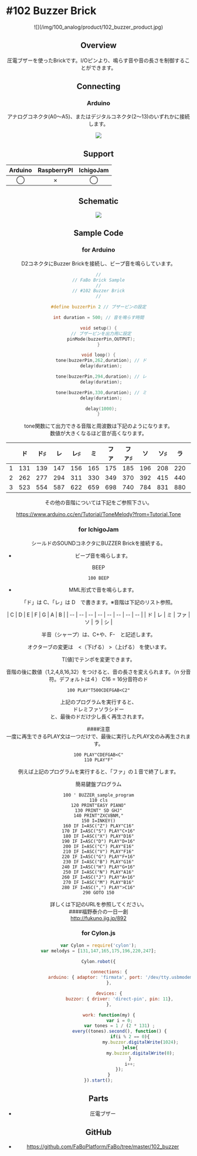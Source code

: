# #102 Buzzer Brick

<center>![](/img/100_analog/product/102_buzzer_product.jpg)
<!--COLORME-->

## Overview
圧電ブザーを使ったBrickです。I/Oピンより、鳴らす音や音の長さを制御することができます。

## Connecting
### Arduino
アナログコネクタ(A0〜A5)、またはデジタルコネクタ(2〜13)のいずれかに接続します。

![](/img/100_analog/connect/102_buzzer_connect.jpg)

## Support
|Arduino|RaspberryPI|IchigoJam|
|:--:|:--:|:--:|
|◯|×|◯|

## Schematic
![](/img/100_analog/schematic/102_buzzer.png)

## Sample Code
### for Arduino
D2コネクタにBuzzer Brickを接続し、ビープ音を鳴らしています。
```c
//
// FaBo Brick Sample
//
// #102 Buzzer Brick
//

#define buzzerPin 2 // ブザーピンの設定

int duration = 500; // 音を鳴らす時間

void setup() {
  // ブザーピンを出力用に設定
  pinMode(buzzerPin,OUTPUT);
}

void loop() {
  tone(buzzerPin,262,duration); // ド
  delay(duration);

  tone(buzzerPin,294,duration); // レ
  delay(duration);

  tone(buzzerPin,330,duration); // ミ
  delay(duration);

  delay(1000);
}
```
tone関数にて出力できる音階と周波数は下記のようになります。
<br>
数値が大きくなるほど音が高くなります。

| | ド | ド♯ | レ | レ♯ | ミ | ファ | ファ♯ | ソ | ソ♯ | ラ | ラ♯ | シ |
|  -- | -- |-- | -- | -- | -- | -- | -- | -- | -- | -- | -- | -- |
|  1 | 131 | 139 | 147 | 156 | 165 | 175 | 185 | 196 | 208 | 220 | 233 | 247 |
| 2 | 262 | 277 | 294 | 311 | 330 | 349 | 370 | 392 | 415 | 440 | 466 | 494 |
 | 3 | 523 | 554 | 587 | 622 | 659 | 698 | 740 | 784 | 831 | 880 | 932 | 988 |

その他の音階については下記をご参照下さい。

https://www.arduino.cc/en/Tutorial/ToneMelody?from=Tutorial.Tone

### for IchigoJam
シールドのSOUNDコネクタにBUZZER Brickを接続する。
- ビープ音を鳴らします。

BEEP
```
100 BEEP
```


- MML形式で音を鳴らします。

「ド」は C、「レ」は D　で書きます。※音階は下記のリスト参照。

| C | D | E | F | G | A | B |
| -- | -- | -- | -- | -- | -- | -- | -- |
| ド | レ | ミ | ファ | ソ | ラ | シ |

半音（シャープ）は、C+や、F-　と記述します。<br>

オクターブの変更は　<（下げる）  >（上げる） を使います。

T[値]でテンポを変更できます。

音階の後に数値（1,2,4,8,16,32）をつけると、音の長さを変えられます。（n 分音符。デフォルトは４）
C16 = 16分音符のド

```
100 PLAY"T500CDEFGAB<C2"
```
上記のプログラムを実行すると、<BR>
ドレミファソラシドー<br>
と、最後のドだけ少し長く再生されます。

####注意<br>
一度に再生できるPLAY文は一つだけで、最後に実行したPLAY文のみ再生されます。<br>
```
100 PLAY"CDEFGAB<C"
110 PLAY"F"
```
例えば上記のプログラムを実行すると、「ファ」の１音で終了します。

簡易鍵盤プログラム
```
100 ' BUZZER_sample_program
110 cls
120 PRINT"EASY PIANO"
130 PRINT" SD GHJ"
140 PRINT"ZXCVBNM,"
150 I=INKEY()
160 IF I=ASC("Z") PLAY"C16"
170 IF I=ASC("S") PLAY"C+16"
180 IF I=ASC("X") PLAY"D16"
190 IF I=ASC("D") PLAY"D+16"
200 IF I=ASC("C") PLAY"E16"
210 IF I=ASC("V") PLAY"F16"
220 IF I=ASC("G") PLAY"F+16"
230 IF I=ASC("B") PLAY"G16"
240 IF I=ASC("H") PLAY"G+16"
250 IF I=ASC("N") PLAY"A16"
260 IF I=ASC("J") PLAY"A+16"
270 IF I=ASC("M") PLAY"B16"
280 IF I=ASC(",") PLAY">C16"
290 GOTO 150
```

詳しくは下記のURLを参照してください。<br>
####福野泰介の一日一創 <br>http://fukuno.jig.jp/892

### for Cylon.js

```js
var Cylon = require('cylon');
var melodys = [131,147,165,175,196,220,247];

Cylon.robot({

        connections: {
                arduino: { adaptor: 'firmata', port: '/dev/tty.usbmodem1411' }
        },

        devices: {
                buzzor: { driver: 'direct-pin', pin: 11},
        },

        work: function(my) {
                var i = 0;
                var tones = 1 / (2 * 131) ;
                every((tones).second(), function() {
                        if(i % 2 == 0){
                                my.buzzor.digitalWrite(1024);
                        }else{
                                my.buzzor.digitalWrite(0);
                        }
                        i++;
                });
        }
}).start();
```

## Parts
- 圧電ブザー

## GitHub
- https://github.com/FaBoPlatform/FaBo/tree/master/102_buzzer
